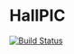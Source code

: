 # HallPIC

[![Build Status](https://github.com/UM-PEPL/HallPIC.jl/actions/workflows/CI.yml/badge.svg?branch=main)](https://github.com/UM-PEPL/HallPIC.jl/actions/workflows/CI.yml?query=branch%3Amain)
